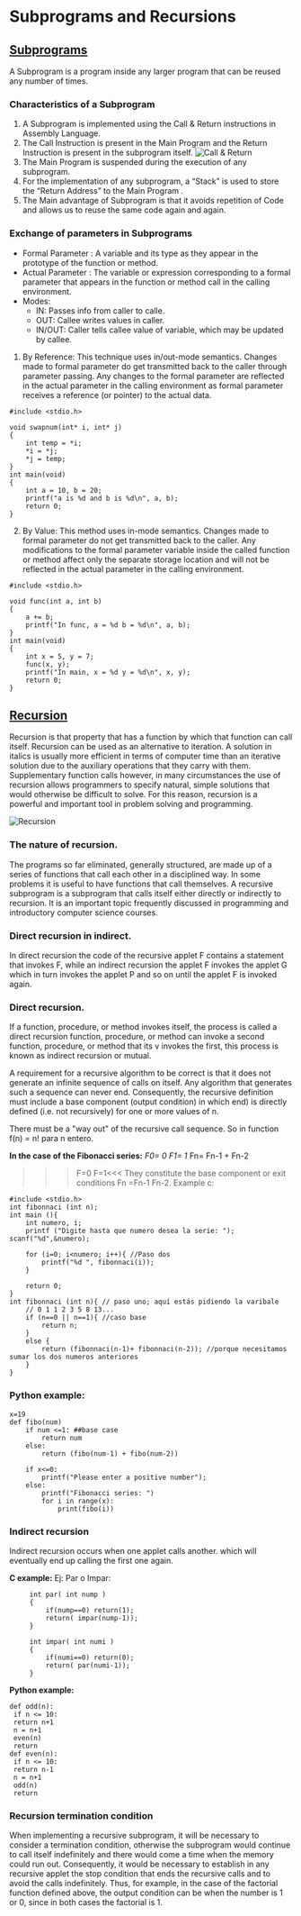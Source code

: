# Subprograms and Recursions

## [Subprograms](https://www.geeksforgeeks.org/subprogram-and-its-characteristics/)
A Subprogram is a program inside any larger program that can be reused any number of times.

### Characteristics of a Subprogram
1. A Subprogram is implemented using the Call & Return instructions in Assembly Language.
2. The Call Instruction is present in the Main Program and the Return Instruction is present 
in the subprogram itself.
![Call & Return](https://media.geeksforgeeks.org/wp-content/uploads/Untitled-drawing-5-2.jpg)
3. The Main Program is suspended during the execution of any subprogram. 
4. For the implementation of any subprogram, a “Stack” is used to store the “Return Address” to the Main Program .
5. The Main advantage of Subprogram is that it avoids repetition of Code and allows us to reuse the 
same code again and again.
### Exchange of parameters in Subprograms
* Formal Parameter : A variable and its type as they appear in the prototype of the function or method.
* Actual Parameter : The variable or expression corresponding to a formal parameter that appears in the function or method call in the calling environment.
* Modes:
  * IN: Passes info from caller to calle.
  * OUT: Callee writes values in caller.
  * IN/OUT: Caller tells callee value of variable, which may be updated by callee.

1. By Reference: This technique uses in/out-mode semantics. Changes made to formal parameter do
 get transmitted back to the caller through parameter passing. Any changes to the formal parameter are 
 reflected in the actual parameter in the calling environment as formal parameter receives a reference 
 (or pointer) to the actual data. 
```
#include <stdio.h> 

void swapnum(int* i, int* j) 
{ 
	int temp = *i; 
	*i = *j; 
	*j = temp; 
} 
int main(void) 
{ 
	int a = 10, b = 20; 
	printf("a is %d and b is %d\n", a, b); 
	return 0; 
} 
```
2. By Value: This method uses in-mode semantics. Changes made to formal parameter do not get 
 transmitted back to the caller. Any modifications to the formal parameter variable inside the called 
 function or method affect only the separate storage location and will not be reflected in the actual 
 parameter in the calling environment.
```
#include <stdio.h> 

void func(int a, int b) 
{ 
	a += b; 
	printf("In func, a = %d b = %d\n", a, b); 
} 
int main(void) 
{ 
	int x = 5, y = 7;  
	func(x, y); 
	printf("In main, x = %d y = %d\n", x, y); 
	return 0; 
} 
```
## [Recursion](https://www.geeksforgeeks.org/recursion/)
Recursion is that property that has a function by which that function can call itself. Recursion can be used as an alternative to iteration. A solution in italics is usually more efficient in terms of computer time than an iterative solution due to the auxiliary operations that they carry with them.
Supplementary function calls however, in many circumstances the use of recursion allows programmers to specify natural, simple solutions that would otherwise be difficult to solve. For this reason, recursion is a powerful and important tool in problem solving and programming.
   
   ![Recursion](https://i.ytimg.com/vi/vLhHyGTkjCs/maxresdefault.jpg)

### The nature of recursion.

The programs so far eliminated, generally structured, are made up of a series of functions that call each other in a disciplined way. In some problems it is useful to have functions that call themselves. A recursive subprogram is a subprogram that calls itself either directly or indirectly to recursion. It is an important topic frequently discussed in programming and introductory computer science courses.

### Direct recursion in indirect.

In direct recursion the code of the recursive applet F contains a statement that invokes F, while an indirect recursion the applet F invokes the applet G which in turn invokes the applet P and so on until the applet F is invoked again.

### Direct recursion.
If a function, procedure, or method invokes itself, the process is called a direct recursion function, procedure, or method can invoke a second function, procedure, or method that its v invokes the first, this process is known as indirect recursion or mutual.

A requirement for a recursive algorithm to be correct is that it does not generate an infinite sequence of calls on itself. Any algorithm that generates such a sequence can never end. Consequently, the recursive definition must include a base component (output condition) in which end) is directly defined (i.e. not recursively) for one or more values of n.

There must be a "way out" of the recursive call sequence. So in function f(n) = n! para n entero. 

**In the case of the Fibonacci series:**
*F0= 0 
F1= 1* 
Fn= Fn-1 + Fn-2

>>>F=0 F=1<<<
They constitute the base component or exit conditions Fn =Fn-1 Fn-2. 
Example c:
```
#include <stdio.h>
int fibonnaci (int n);
int main (){
	int numero, i;
	printf ("Digite hasta que numero desea la serie: ");	scanf("%d",&numero);
	
	for (i=0; i<numero; i++){ //Paso dos
		printf("%d ", fibonnaci(i));
	}
	
	return 0;
}
int fibonnaci (int n){ // paso uno; aquí estás pidiendo la varibale
	// 0 1 1 2 3 5 8 13...
	if (n==0 || n==1){ //caso base
		return n;
	}
	else {
		return (fibonnaci(n-1)+ fibonnaci(n-2)); //porque necesitamos sumar los dos numeros anteriores
	}
} 
```
### Python example:
```
x=19
def fibo(num)
	if num <=1: ##base case
		return num
	else:
		return (fibo(num-1) + fibo(num-2))
		
	if x<=0:
		printf("Please enter a positive number");
	else:
		printf("Fibonacci series: ")
		for i in range(x):
			print(fibo(i))
```
### Indirect recursion

Indirect recursion occurs when one applet calls another. which will eventually end up calling the first one again.

**C example:**
 Ej: Par o Impar:
 ```
      int par( int nump )
      {
          if(nump==0) return(1);
          return( impar(nump-1));
      }
 
      int impar( int numi )
      {
          if(numi==0) return(0);
          return( par(numi-1));
      }
```
**Python example:**
```
def odd(n):
 if n <= 10:
 return n+1
 n = n+1
 even(n)
 return
def even(n):
 if n <= 10:
 return n-1
 n = n+1
 odd(n)
 return
```
### Recursion termination condition

When implementing a recursive subprogram, it will be necessary to consider a termination condition, otherwise the subprogram would continue to call itself indefinitely and there would come a time when the memory could run out. Consequently, it would be necessary to establish in any recursive applet the stop condition that ends the recursive calls and to avoid the calls indefinitely. Thus, for example, in the case of the factorial function defined above, the output condition can be when the number is 1 or 0, since in both cases the factorial is 1.



